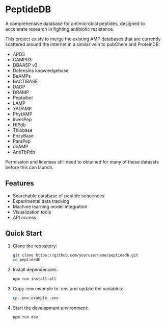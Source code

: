 # PeptideDB

A comprehensive database for antimicrobial peptides, designed to accelerate research in fighting antibiotic resistance.

This project exists to merge the existing AMP databases that are currently scattered around the internet in a similar vein to pubChem and ProteinDB:
- APD3
- CAMPR3
- DBAASP v3
- Defensins knowledgebase
- BaAMPs
- BACTIBASE
- DADP
- DRAMP
- Peptaibol
- LAMP
- YADAMP
- PhytAMP
- InverPep
- HIPdb
- Thiobase
- EnzyBase
- ParaPep
- dbAMP
- AntiTbPdb

Permission and licenses still need to obtained for many of these datasets before this can launch.

## Features

- Searchable database of peptide sequences
- Experimental data tracking
- Machine learning model integration
- Visualization tools
- API access

## Quick Start

1. Clone the repository:
   ```bash
   git clone https://github.com/yourusername/peptidedb.git
   cd peptidedb
   ```

2. Install dependencies:
   ```bash
   npm run install-all
   ```

3. Copy .env.example to .env and update the variables:
   ```bash
   cp .env.example .env
   ```

4. Start the development environment:
   ```bash
   npm run dev
   ```
